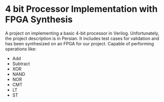 # 4 bit Processor Implementation with FPGA Synthesis
A project on implementing a basic 4-bit processor in Verilog. Unfortunately, the project description is in Persian. It includes test cases for validation and has been synthesized on an FPGA for our project. Capable of performing operations like:
- Add
- Subtract
- XOR
- NAND
- NOR
- CMT
- LT
- ST
